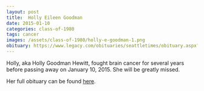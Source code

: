 ```yaml
---
layout: post
title:  Holly Eileen Goodman
date: 2015-01-10
categories: class-of-1980
tags: cancer
images: /assets/class-of-1980/holly-e-goodman-1.png
obituary: https://www.legacy.com/obituaries/seattletimes/obituary.aspx?n=Holly-Eileen-Hewitt-Goodman&pid=173894640
---
```

Holly, aka Holly Goodman Hewitt, fought brain cancer for several years before passing away on January 10, 2015.  She will be greatly missed.

Her full obituary can be found [here](https://www.legacy.com/obituaries/seattletimes/obituary.aspx?n=Holly-Eileen-Hewitt-Goodman&pid=173894640).
